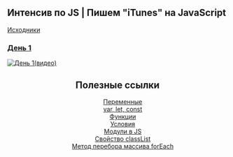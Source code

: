 <!-- <style>
  div {text-align: center;}
  ul, li {list-style: none;}
</style> -->

## Интенсив по JS | Пишем "iTunes" на JavaScript

[Исходники](https://github.com/vik-vavilikhin/Courses/raw/master/GloAcademy/JS/IntensiveJS%236Tunes/Tunes.zip)

### [День 1]()
[![День 1(видео)](http://img.youtube.com/vi/7tr_hegKXKI/1.jpg)](http://www.youtube.com/watch?v=7tr_hegKXKI)
<div style="text-align: center;">
  <h2 >Полезные ссылки</h2>
  <ul style="list-style: none;">
    <li><a href="https://learn.javascript.ru/variables">Переменные</a></li>
    <li><a href="https://habr.com/ru/company/ruvds/blog/420359/">var, let, const</a></li>
    <li><a href="https://learn.javascript.ru/function-basics">Функции</a></li>
    <li><a href="https://learn.javascript.ru/ifelse">Условия</a></li>
    <li><a href="https://learn.javascript.ru/modules-intro">Модули в JS</a></li>
    <li><a href="https://developer.mozilla.org/ru/docs/Web/API/Element/classList">Свойство classList</a></li>
    <li><a href="https://developer.mozilla.org/ru/docs/Web/JavaScript/Reference/Global_Objects/Array/forEach">Метод перебора массива forEach</a></li>
  </ul>
</div>
  